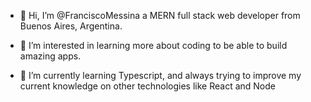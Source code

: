 - 👋 Hi, I’m @FranciscoMessina
     a MERN full stack web developer from Buenos Aires, Argentina.
- 👀 I’m interested in learning more about coding to be able to build amazing apps.

- 🌱 I’m currently learning Typescript, and always trying to improve my current knowledge on other technologies like React and Node
